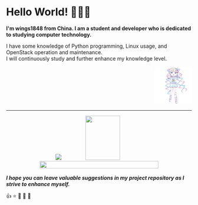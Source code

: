 # Hello World! :tada::tada::tada:

**I'm wings1848 from China. I am a student and developer who is dedicated to studying computer technology.**

I have some knowledge of Python programming, Linux usage, and OpenStack operation and maintenance.   
I will continuously study and further enhance my knowledge level.

<p align="right">
  <img src=".\images\ctj.gif" style="max-height: 100%; width: 20%; height: 20%;">
  <br >
</p>

---

<p align="center">
  <img src="https://github-readme-stats.vercel.app/api?username=wings1848&show_icons=true&theme=prussian" style="max-width: 100%; height: 120px;">
  <img src="https://github-readme-stats.vercel.app/api/top-langs/?username=wings1848&theme=prussian&layout=compact" style="height: 120px; width: 43%">
  <img src="https://github-readme-activity-graph.vercel.app/graph?username=wings1848&theme=react-dark" style="width: 80%; height: 80%;">
  <br >
</p>

***I hope you can leave valuable suggestions in my project repository as I strive to enhance myself.***

:+1: :star: :pray: :pray: :pray:
